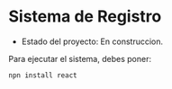 <h1>Sistema de Registro</h1>

- Estado del proyecto: En construccion.

Para ejecutar el sistema, debes poner:

```npn install react```
